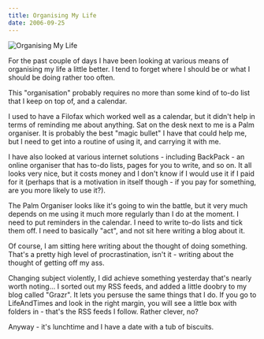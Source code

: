 ```yaml
---
title: Organising My Life
date: 2006-09-25
---
```


![Organising My Life](https://source.unsplash.com/dUPDhdeCN84/1600x900)

For the past couple of days I have been looking at various means of organising my life a little better. I tend to forget where I should be or what I should be doing rather too often.

This "organisation" probably requires no more than some kind of to-do list that I keep on top of, and a calendar.

I used to have a Filofax which worked well as a calendar, but it didn't help in terms of reminding me about anything. Sat on the desk next to me is a Palm organiser. It is probably the best "magic bullet" I have that could help me, but I need to get into a routine of using it, and carrying it with me.

I have also looked at various internet solutions - including BackPack - an online organiser that has to-do lists, pages for you to write, and so on. It all looks very nice, but it costs money and I don't know if I would use it if I paid for it (perhaps that is a motivation in itself though - if you pay for something, are you more likely to use it?).

The Palm Organiser looks like it's going to win the battle, but it very much depends on me using it much more regularly than I do at the moment. I need to put reminders in the calendar. I need to write to-do lists and tick them off. I need to basically "act", and not sit here writing a blog about it.

Of course, I am sitting here writing about the thought of doing something. That's a pretty high level of procrastination, isn't it - writing about the thought of getting off my ass.

Changing subject violently, I did achieve something yesterday that's nearly worth noting... I sorted out my RSS feeds, and added a little doobry to my blog called "Grazr". It lets you persuse the same things that I do. If you go to LifeAndTimes and look in the right margin, you will see a little box with folders in - that's the RSS feeds I follow. Rather clever, no?

Anyway - it's lunchtime and I have a date with a tub of biscuits.